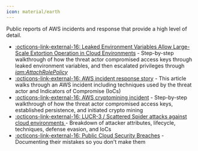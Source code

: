```yaml
---
icon: material/earth
---
```


Public reports of AWS incidents and response that provide a high level of detail.


- [ :octicons-link-external-16: Leaked Environment Variables Allow Large-Scale Extortion Operation in Cloud Environments](https://unit42.paloaltonetworks.com/large-scale-cloud-extortion-operation/) - Step-by-step walkthrough of how the threat actor compromised access keys through leaked environment variables, and then escalated privileges through _[iam:AttachRolePolicy](/aws/security-assessments/pentesting-red-teaming/privilege-escalation/iam-privilege-escalation/#iamattachrolepolicy)_
- [ :octicons-link-external-16: AWS incident response story](https://www.invictus-ir.com/news/the-curious-case-of-dangerdev-protonmail-me) - This article walks through an AWS incident including techniques used by the threat actor and Indicators of Compromise (IoCs)
- [ :octicons-link-external-16: AWS cryptomining incident](https://cybr.com/cloud-security/how-crypto-miners-hijack-aws-accounts-cryptojacking-gui-vil-case-study/) - Step-by-step walkthrough of how the threat actor compromised access keys, established persistence, and initiated crypto mining
- [ :octicons-link-external-16: LUCR-3 / Scattered Spider attacks against cloud environments ](https://permiso.io/blog/lucr-3-scattered-spider-getting-saas-y-in-the-cloud) - Breakdown of attacker attributes, lifecycle, techniques, defense evasion, and IoCs
- [:octicons-link-external-16: Public Cloud Security Breaches](https://www.breaches.cloud/) - Documenting their mistakes so you don't make them